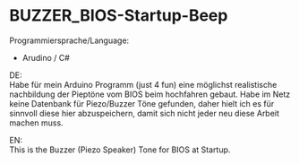 # BUZZER_BIOS-Startup-Beep
Programmiersprache/Language:  
- Arudino / C#
   
   
   
   
DE:  
Habe für mein Arduino Programm (just 4 fun) eine möglichst realistische nachbildung der Pieptöne vom BIOS beim hochfahren gebaut.
Habe im Netz keine Datenbank für Piezo/Buzzer Töne gefunden, daher hielt ich es für sinnvoll diese hier abzuspeichern, damit sich
nicht jeder neu diese Arbeit machen muss.

EN:  
This is the Buzzer (Piezo Speaker) Tone for BIOS at Startup.
